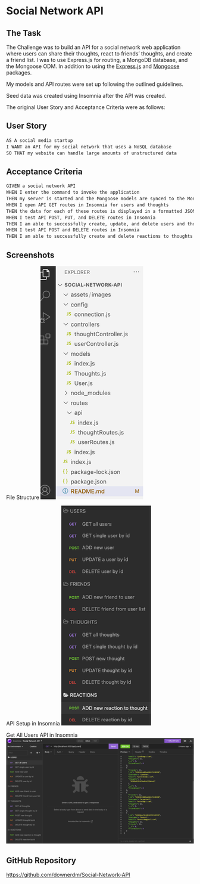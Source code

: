# Social Network API

## The Task

The Challenge was to build an API for a social network web application where users can share their thoughts, react to friends’ thoughts, and create a friend list. I was to use Express.js for routing, a MongoDB database, and the Mongoose ODM. In addition to using the [Express.js](https://www.npmjs.com/package/express) and [Mongoose](https://www.npmjs.com/package/mongoose) packages.

My models and API routes were set up following the outlined guidelines.

Seed data was created using Insomnia after the API was created.

The original User Story and Acceptance Criteria were as follows:

## User Story

```md
AS A social media startup
I WANT an API for my social network that uses a NoSQL database
SO THAT my website can handle large amounts of unstructured data
```

## Acceptance Criteria

```md
GIVEN a social network API
WHEN I enter the command to invoke the application
THEN my server is started and the Mongoose models are synced to the MongoDB database
WHEN I open API GET routes in Insomnia for users and thoughts
THEN the data for each of these routes is displayed in a formatted JSON
WHEN I test API POST, PUT, and DELETE routes in Insomnia
THEN I am able to successfully create, update, and delete users and thoughts in my database
WHEN I test API POST and DELETE routes in Insomnia
THEN I am able to successfully create and delete reactions to thoughts and add and remove friends to a user’s friend list
```

## Screenshots

File Structure
![The file structure created in Visual Studio](./assets/images/FileStructure_VS.png)

API Setup in Insomnia
![API setup in Insomnia](./assets/images/API_Insomnia.png)

Get All Users API in Insomnia
![Get All Users API](./assets/images/GetAllUsers.png)

## GitHub Repository

<https://github.com/downerdm/Social-Network-API>